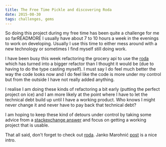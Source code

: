 ```yaml
---
title: The Free Time Pickle and discovering Roda
date: 2015-08-30
tags: challenges, gems
---
```


So doing this project during my free time has been quite a challenge for me so farREADMORE
I usually have about 7 to 10 hours a week in the evenings to work on developing.
Usually I use this time to either mess around with a new technology or sometimes I find 
myself still doing work. 

I have been busy this week refactoring the grocery api to use the 
[roda](https://github.com/jeremyevans/roda) which has turned into a bigger refactor than
I thought it would be (due to having to do the type casting myself). I must say I
do feel much better the way the code looks now and I do feel like the code is more 
under my control but from the outside I have not really added anything.

I realise I am doing these kinds of refactoring a bit early (putting the perfect project on ice) 
and I am more likely at the point where I have to let the technical debt build up until I have 
a working product. Who knows I might never change it and never have to pay back that technical debt?

I am hoping to keep these kind of detours under control by taking some advice from a 
[stackexchange answer](http://programmers.stackexchange.com/a/76877) and focus on getting
a working project that is usable.

That all said, don't forget to check out [roda](https://github.com/jeremyevans/roda). 
Janko Marohnić [post](http://twin.github.io/introduction-to-roda/) is a nice intro.

